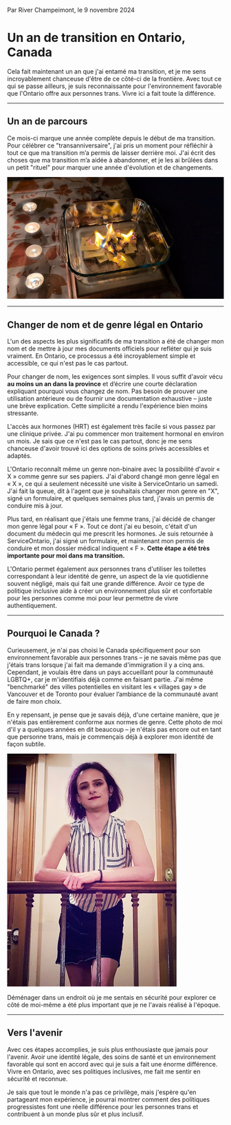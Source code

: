 Par River Champeimont, le 9 novembre 2024

# Un an de transition en Ontario, Canada

Cela fait maintenant un an que j'ai entamé ma transition, et je me sens incroyablement chanceuse d'être de ce côté-ci de la frontière. Avec tout ce qui se passe ailleurs, je suis reconnaissante pour l'environnement favorable que l'Ontario offre aux personnes trans. Vivre ici a fait toute la différence.

---

## Un an de parcours

Ce mois-ci marque une année complète depuis le début de ma transition. Pour célébrer ce "transanniversaire", j'ai pris un moment pour réfléchir à tout ce que ma transition m’a permis de laisser derrière moi. J'ai écrit des choses que ma transition m’a aidée à abandonner, et je les ai brûlées dans un petit "rituel" pour marquer une année d'évolution et de changements.

![Des morceaux de papier brûlent dans un plat en verre, entouré de petites bougies chauffe-plat. Chaque papier contient quelque chose que la transition de River lui a permis de laisser derrière elle, symbolisant une libération personnelle.](transitioning_in_ontario/burn.jpg)

---

## Changer de nom et de genre légal en Ontario

L'un des aspects les plus significatifs de ma transition a été de changer mon nom et de mettre à jour mes documents officiels pour refléter qui je suis vraiment. En Ontario, ce processus a été incroyablement simple et accessible, ce qui n'est pas le cas partout.

Pour changer de nom, les exigences sont simples. Il vous suffit d'avoir vécu **au moins un an dans la province** et d’écrire une courte déclaration expliquant pourquoi vous changez de nom. Pas besoin de prouver une utilisation antérieure ou de fournir une documentation exhaustive – juste une brève explication. Cette simplicité a rendu l'expérience bien moins stressante.

L'accès aux hormones (HRT) est également très facile si vous passez par une clinique privée. J'ai pu commencer mon traitement hormonal en environ un mois. Je sais que ce n'est pas le cas partout, donc je me sens chanceuse d'avoir trouvé ici des options de soins privés accessibles et adaptés.

L'Ontario reconnaît même un genre non-binaire avec la possibilité d'avoir « X » comme genre sur ses papiers. J'ai d'abord changé mon genre légal en « X », ce qui a seulement nécessité une visite à ServiceOntario un samedi. J'ai fait la queue, dit à l'agent que je souhaitais changer mon genre en "X", signé un formulaire, et quelques semaines plus tard, j'avais un permis de conduire mis à jour.

Plus tard, en réalisant que j'étais une femme trans, j'ai décidé de changer mon genre légal pour « F ». Tout ce dont j'ai eu besoin, c'était d'un document du médecin qui me prescrit les hormones. Je suis retournée à ServiceOntario, j'ai signé un formulaire, et maintenant mon permis de conduire et mon dossier médical indiquent « F ». **Cette étape a été très importante pour moi dans ma transition.**

L'Ontario permet également aux personnes trans d'utiliser les toilettes correspondant à leur identité de genre, un aspect de la vie quotidienne souvent négligé, mais qui fait une grande différence. Avoir ce type de politique inclusive aide à créer un environnement plus sûr et confortable pour les personnes comme moi pour leur permettre de vivre authentiquement.

---

## Pourquoi le Canada ?

Curieusement, je n'ai pas choisi le Canada spécifiquement pour son environnement favorable aux personnes trans – je ne savais même pas que j'étais trans lorsque j'ai fait ma demande d'immigration il y a cinq ans. Cependant, je voulais être dans un pays accueillant pour la communauté LGBTQ+, car je m'identifiais déjà comme en faisant partie. J'ai même "benchmarké" des villes potentielles en visitant les « villages gay » de Vancouver et de Toronto pour évaluer l’ambiance de la communauté avant de faire mon choix.

En y repensant, je pense que je savais déjà, d'une certaine manière, que je n'étais pas entièrement conforme aux normes de genre. Cette photo de moi d'il y a quelques années en dit beaucoup – je n'étais pas encore out en tant que personne trans, mais je commençais déjà à explorer mon identité de façon subtile.

![River debout près d'une rambarde, portant un haut sans manches à rayures et une jupe courte, avec des cheveux violets jusqu’aux épaules et du maquillage. Le style et la présentation reflètent une apparence non conforme au genre, capturant une phase précoce de l'exploration de son identité.](transitioning_in_ontario/trans_before.jpg)

Déménager dans un endroit où je me sentais en sécurité pour explorer ce côté de moi-même a été plus important que je ne l'avais réalisé à l'époque.

---

## Vers l'avenir

Avec ces étapes accomplies, je suis plus enthousiaste que jamais pour l'avenir. Avoir une identité légale, des soins de santé et un environnement favorable qui sont en accord avec qui je suis a fait une énorme différence. Vivre en Ontario, avec ses politiques inclusives, me fait me sentir en sécurité et reconnue.

Je sais que tout le monde n'a pas ce privilège, mais j'espère qu'en partageant mon expérience, je pourrai montrer comment des politiques progressistes font une réelle différence pour les personnes trans et contribuent à un monde plus sûr et plus inclusif.
